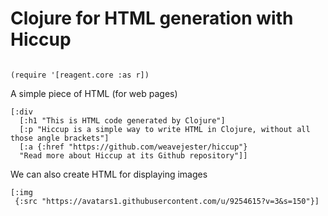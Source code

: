 # Clojure for HTML generation with Hiccup

<!-- Hide the reagent include - too much information at this point -->
<pre class="hidden"><code class="lang-eval-clojure">
(require '[reagent.core :as r])
</code></pre>

A simple piece of HTML (for web pages)

```reagent
[:div
  [:h1 "This is HTML code generated by Clojure"]
  [:p "Hiccup is a simple way to write HTML in Clojure, without all those angle brackets"]
  [:a {:href "https://github.com/weavejester/hiccup"}
  "Read more about Hiccup at its Github repository"]]
```

We can also create HTML for displaying images

```reagent
[:img
 {:src "https://avatars1.githubusercontent.com/u/9254615?v=3&s=150"}]
```
